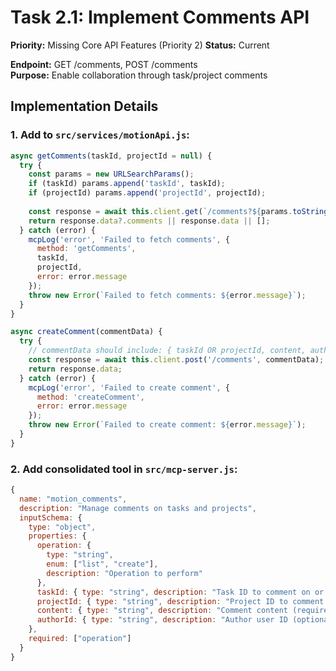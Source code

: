 # Task 2.1: Implement Comments API

**Priority:** Missing Core API Features (Priority 2)
**Status:** Current

**Endpoint:** GET /comments, POST /comments  
**Purpose:** Enable collaboration through task/project comments

## Implementation Details

### 1. Add to `src/services/motionApi.js`:

```javascript
async getComments(taskId, projectId = null) {
  try {
    const params = new URLSearchParams();
    if (taskId) params.append('taskId', taskId);
    if (projectId) params.append('projectId', projectId);
    
    const response = await this.client.get(`/comments?${params.toString()}`);
    return response.data?.comments || response.data || [];
  } catch (error) {
    mcpLog('error', 'Failed to fetch comments', {
      method: 'getComments',
      taskId,
      projectId,
      error: error.message
    });
    throw new Error(`Failed to fetch comments: ${error.message}`);
  }
}

async createComment(commentData) {
  try {
    // commentData should include: { taskId OR projectId, content, authorId? }
    const response = await this.client.post('/comments', commentData);
    return response.data;
  } catch (error) {
    mcpLog('error', 'Failed to create comment', {
      method: 'createComment',
      error: error.message
    });
    throw new Error(`Failed to create comment: ${error.message}`);
  }
}
```

### 2. Add consolidated tool in `src/mcp-server.js`:

```javascript
{
  name: "motion_comments",
  description: "Manage comments on tasks and projects",
  inputSchema: {
    type: "object",
    properties: {
      operation: {
        type: "string",
        enum: ["list", "create"],
        description: "Operation to perform"
      },
      taskId: { type: "string", description: "Task ID to comment on or fetch comments from" },
      projectId: { type: "string", description: "Project ID to comment on or fetch comments from" },
      content: { type: "string", description: "Comment content (required for create)" },
      authorId: { type: "string", description: "Author user ID (optional)" }
    },
    required: ["operation"]
  }
}
```